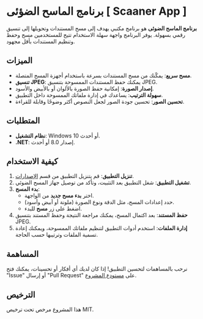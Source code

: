# برنامج الماسح الضؤئى [ Scaaner App ]

**برنامج الماسح الضوئى** هو برنامج مكتبي يهدف إلى مسح المستندات وتحويلها إلى تنسيق رقمي بسهولة. يوفر البرنامج واجهة سهلة الاستخدام تتيح للمستخدمين مسح وحفظ وتنظيم المستندات بأقل مجهود.

## الميزات

- **مسح سريع**: يمكّنك من مسح المستندات بسرعة باستخدام أجهزة المسح المتصلة.
- **تنسيق JPEG**: يمكنك حفظ المستندات الممسوحة بتنسيق JPEG.
- **إصدار الصورة**: إمكانية حفظ الصورة بالألوان أو بالأبيض والأسود.
- **سهولة الترتيب**: يساعدك في إدارة ملفاتك الممسوحة داخل التطبيق.
- **تحسين الصور**: تحسين جودة الصور لجعل النصوص أكثر وضوحًا وقابلة للقراءة.

## المتطلبات

- **نظام التشغيل**: Windows 10 أو أحدث.
- **.NET**: إصدار 8.0 أو أحدث.

## كيفية الاستخدام

1. **تنزيل التطبيق**: قم بتنزيل التطبيق من قسم [الإصدارات](https://github.com/Redaessa7/Scanner-App/releases).
2. **تشغيل التطبيق**: شغل التطبيق بعد التثبيت، وتأكد من توصيل جهاز المسح الضوئي.
3. **بدء المسح**:
   - اختر **بدء مسح جديد** من الواجهة.
   - حدد إعدادات المسح، مثل الدقة ونوع الصورة (ملونة أو أبيض وأسود).
   - اضغط على زر **مسح** للبدء.
4. **حفظ المستند**: بعد اكتمال المسح، يمكنك مراجعة النتيجة وحفظ المستند بتنسيق JPEG.
5. **إدارة الملفات**: استخدم أدوات التطبيق لتنظيم ملفاتك الممسوحة، ويمكنك إعادة تسمية الملفات وترتيبها حسب الحاجة.

## المساهمة

نرحب بالمساهمات لتحسين التطبيق! إذا كان لديك أي أفكار أو تحسينات، يمكنك فتح "Issue" أو إرسال "Pull Request" على [مستودع المشروع](https://github.com/Redaessa7/Scanner-App).

## الترخيص

هذا المشروع مرخص تحت ترخيص MIT.
